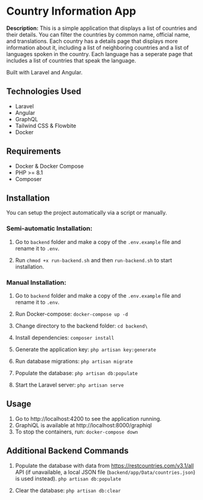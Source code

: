 # Country Information App

**Description:** This is a simple application that displays a list of countries and their details. You can filter the countries by common name, official name, and translations. Each country has a details page that displays more information about it, including a list of neighboring countries and a list of languages spoken in the country. Each language has a seperate page that includes a list of countries that speak the language.

Built with Laravel and Angular.

## Technologies Used

- Laravel
- Angular
- GraphQL
- Tailwind CSS & Flowbite
- Docker

## Requirements

- Docker & Docker Compose
- PHP >= 8.1
- Composer

## Installation

You can setup the project automatically via a script or manually.

### Semi-automatic Installation:

1. Go to `backend` folder and make a copy of the `.env.example` file and rename it to `.env`.

2. Run `chmod +x run-backend.sh` and then `run-backend.sh` to start installation.

### Manual Installation:

1. Go to `backend` folder and make a copy of the `.env.example` file and rename it to `.env`.

2. Run Docker-compose: 
    `docker-compose up -d`
3. Change directory to the backend folder: 
    `cd backend\`
4. Install dependencies: 
    `composer install`
5. Generate the application key:
    `php artisan key:generate`

6. Run database migrations:
    `php artisan migrate`

7. Populate the database:
    `php artisan db:populate`

8. Start the Laravel server:
    `php artisan serve`


## Usage

1. Go to http://localhost:4200 to see the application running.
2. GraphiQL is available at http://localhost:8000/graphiql
3. To stop the containers, run: `docker-compose down`


## Additional Backend Commands

1. Populate the database with data from https://restcountries.com/v3.1/all API (if unavailable, a local JSON file (`backend/app/Data/countries.json`) is used instead).
    `php artisan db:populate`

2. Clear the database:
    `php artisan db:clear`